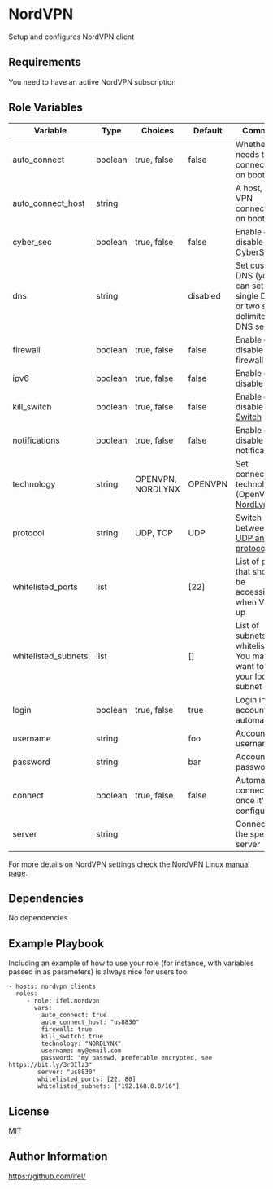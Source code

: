 NordVPN
=========

Setup and configures NordVPN client

Requirements
------------

You need to have an active NordVPN subscription

Role Variables
--------------

| Variable            | Type    | Choices           | Default  | Comment                                                                        |
| ------------------- | ------- | ----------------- | -------- | ------------------------------------------------------------------------------ |
| auto_connect        | boolean | true, false       | false    | Whether VPN needs to be connected on boot                                      |
| auto_connect_host   | string  |                   |          | A host, the VPN connects to on boot                                            |
| cyber_sec           | boolean | true, false       | false    | Enable or disable [CyberSec](https://bit.ly/3EHRy1a)                           |
| dns                 | string  |                   | disabled | Set custom DNS (you can set up a single DNS or two space delimited DNS servers |
| firewall            | boolean | true, false       | false    | Enable or disable firewall                                                     |
| ipv6                | boolean | true, false       | false    | Enable or disable ipv6                                                         |
| kill_switch         | boolean | true, false       | false    | Enable or disable [Kill Switch](https://bit.ly/3v5CxmT)                        |
| notifications       | boolean | true, false       | false    | Enable or disable notifications                                                |
| technology          | string  | OPENVPN, NORDLYNX | OPENVPN  | Set connection technology (OpenVPN or [NordLynx](https://bit.ly/3K2YTtq))      |
| protocol            | string  | UDP, TCP          | UDP      | Switch between [UDP and TCP protocols](https://bit.ly/38fNSYu)                 |
| whitelisted_ports   | list    |                   | [22]     | List of ports that should be accessible when VPN is up                         |
| whitelisted_subnets | list    |                   | []       | List of subnets whitelisted. You may want to add your local subnet             |
| login               | boolean | true, false       | true     | Login into the account automatically                                           |
| username            | string  |                   | foo      | Account username                                                               |
| password            | string  |                   | bar      | Account password                                                               |
| connect             | boolean | true, false       | false    | Automatically connect VPN once it's configured                                 |
| server              | string  |                   |          | Connect to the specific server                                                 |

For more details on NordVPN settings check the NordVPN Linux [manual page](https://bit.ly/3Ka98fm).

Dependencies
------------

No dependencies

Example Playbook
----------------

Including an example of how to use your role (for instance, with variables passed in as parameters) is always nice for users too:

    - hosts: nordvpn_clients
      roles:
         - role: ifel.nordvpn
           vars:
             auto_connect: true
             auto_connect_host: "us8830"
             firewall: true
             kill_switch: true
             technology: "NORDLYNX"
             username: my@email.com
             password: "my passwd, preferable encrypted, see https://bit.ly/3rOIlz3"
            server: "us8830"
            whitelisted_ports: [22, 80]
            whitelisted_subnets: ["192.168.0.0/16"]

License
-------

MIT

Author Information
------------------

<https://github.com/ifel/>
